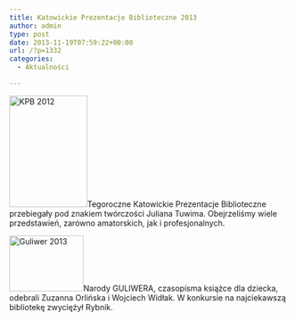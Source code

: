 ```yaml
---
title: Katowickie Prezentacje Biblioteczne 2013
author: admin
type: post
date: 2013-11-19T07:59:22+00:00
url: /?p=1332
categories:
  - Aktualności

---
```


  <a href="http://www.ibby.pl/wp-content/uploads/2013/11/kpb2013.jpg" rel="lightbox[1332]"><img class="alignleft size-medium wp-image-1334" alt="KPB 2012" src="http://www.ibby.pl/wp-content/uploads/2013/11/kpb2013-140x200.jpg" width="140" height="200" srcset="http://www.ibby.pl/wp-content/uploads/2013/11/kpb2013-140x200.jpg 140w, http://www.ibby.pl/wp-content/uploads/2013/11/kpb2013-70x100.jpg 70w, http://www.ibby.pl/wp-content/uploads/2013/11/kpb2013.jpg 422w" sizes="(max-width: 140px) 100vw, 140px" /></a>Tegoroczne Katowickie Prezentacje Biblioteczne przebiegały pod znakiem twórczości Juliana Tuwima. Obejrzeliśmy wiele przedstawień, zarówno amatorskich, jak i profesjonalnych.
<!--more-->
<a href="http://www.ibby.pl/wp-content/uploads/2013/11/guliwer2013.jpg" rel="lightbox[1332]"><img class="alignright size-thumbnail wp-image-1333" alt="Guliwer 2013" src="http://www.ibby.pl/wp-content/uploads/2013/11/guliwer2013-133x100.jpg" width="133" height="100" srcset="http://www.ibby.pl/wp-content/uploads/2013/11/guliwer2013-133x100.jpg 133w, http://www.ibby.pl/wp-content/uploads/2013/11/guliwer2013-266x200.jpg 266w, http://www.ibby.pl/wp-content/uploads/2013/11/guliwer2013.jpg 700w" sizes="(max-width: 133px) 100vw, 133px" /></a>Narody GULIWERA, czasopisma książce dla dziecka, odebrali Zuzanna Orlińska i Wojciech Widłak.
W konkursie na najciekawszą bibliotekę zwyciężył Rybnik.
